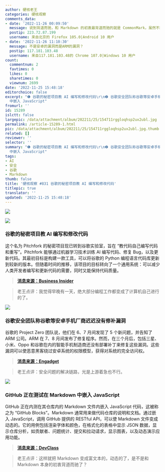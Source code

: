 ```yaml
---
author: 硬核老王
categories: 硬核观察
comments_data:
- date: '2022-11-26 00:09:50'
  message: 说到背道而驰，和 Markdown 的初衷最背道而驰的就是 CommonMark，虽然不能说没有价值，但对 Markdown 用于日常书写的本意是一种误读
  postip: 223.72.87.199
  username: 来自北京的 Firefox 105.0|Android 10 用户
- date: '2022-11-26 11:10:30'
  message: 不是安卓的漏洞而是ARM的漏洞？
  postip: 117.181.103.48
  username: 来自117.181.103.48的 Chrome 107.0|Windows 10 用户
count:
  commentnum: 2
  favtimes: 0
  likes: 0
  sharetimes: 0
  viewnum: 2699
date: '2022-11-25 15:48:18'
editorchoice: false
excerpt: "❶ 谷歌的秘密项目教 AI 编写和修改代码\r\n❷ 谷歌安全团队称谷歌等安卓手机厂商迟迟没有修补漏洞\r\n❸ GitHub 正在测试在 Markdown
  中嵌入 JavaScript"
fromurl: ''
id: 15289
islctt: false
largepic: /data/attachment/album/202211/25/154711rggloqhsp2ux2ubl.jpg
permalink: /article-15289-1.html
pic: /data/attachment/album/202211/25/154711rggloqhsp2ux2ubl.jpg.thumb.jpg
related: []
reviewer: ''
selector: ''
summary: "❶ 谷歌的秘密项目教 AI 编写和修改代码\r\n❷ 谷歌安全团队称谷歌等安卓手机厂商迟迟没有修补漏洞\r\n❸ GitHub 正在测试在 Markdown
  中嵌入 JavaScript"
tags:
- AI
- 安全
- 谷歌
- Markdown
thumb: false
title: '硬核观察 #831 谷歌的秘密项目教 AI 编写和修改代码'
titlepic: true
translator: ''
updated: '2022-11-25 15:48:18'
---
```


![](/data/attachment/album/202211/25/154711rggloqhsp2ux2ubl.jpg)


![](/data/attachment/album/202211/25/154720wbcfm6pfsl9slmbd.jpg)


### 谷歌的秘密项目教 AI 编写和修改代码


这个名为 Pitchfork 的秘密项目现已转到谷歌实验室，旨在 “教代码自己编写代码和重写”。Pitchfork 能够通过机器学习技术训练 AI 编写代码、修复 Bug，以及更新代码。其最初目标是构建一款工具，可以将谷歌的 Python 编程语言代码库更新到较新的版本。但随着时间的推移，该项目的目标转向了一个通用系统：可以减少人类开发者编写和更新代码的需要，同时又能保持代码质量。



> 
> **[消息来源：Business Insider](https://www.businessinsider.com/google-ai-write-fix-code-developer-assistance-pitchfork-generative-2022-11)**
> 
> 
> 



> 
> 老王点评：我觉得早晚有一天，绝大部分编程工作都变成了计算机自己进行的了。
> 
> 
> 


![](/data/attachment/album/202211/25/154734teclxl9ufpulooor.jpg)


### 谷歌安全团队称谷歌等安卓手机厂商迟迟没有修补漏洞


谷歌的 Project Zero 团队说，他们在 6、7 月间发现了 5 个新问题，并告知了 ARM 公司。ARM 在 7、8 月间发布了修复程序。然而，在三个月后，包括三星、小米、Oppo 和谷歌在内的智能手机制造商还没有部署补丁来修复这些漏洞。这些漏洞可以使恶意黑客绕过安卓系统的权限模型，获得对系统的完全访问权。



> 
> **[消息来源：Engadget](https://www.engadget.com/best-black-friday-tv-deals-2022-144506723.html)**
> 
> 
> 



> 
> 老王点评：安全问题的解决链路，光是上游着急也不行。
> 
> 
> 


![](/data/attachment/album/202211/25/154754w9mmtt1pr1gqkzr1.jpg)


### GitHub 正在测试在 Markdown 中嵌入 JavaScript


GitHub 正在内测在其仓库内的 Markdown 文件内嵌入 JavaScript 代码，这被称之为 “GitHub Blocks”。Markdown 通常用来做代码仓库的说明和文档。通过嵌入 JavaScript，调用 GitHub 提供的 RESTful API，可以使 Markdown 文件变成动态的。它的用例包括渲染字体和颜色，在格式化的表格中显示 JSON 数据，显示仓库分析，如贡献者、问题统计、提交和拉动请求，显示图表，以及动态演示应用功能。



> 
> **[消息来源：DevClass](https://devclass.com/2022/11/24/github-blocks/)**
> 
> 
> 



> 
> 老王点评：这样就把 Markdown 变成富文本的，动态的了，是不是和 Markdown 本身的初衷背道而驰了？
> 
> 
>
